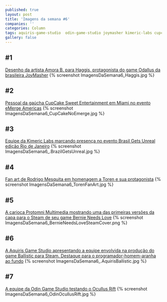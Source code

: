 ```yaml
---
published: true
layout: post
title: 'Imagens da semana #6'
companies: ''
categories: Column
tags: aquiris-game-studio  odin-game-studio joymasher kimeric-labs cupcake-sweet-entertainment imagens-da-semana coluna
gallery: false
---
```

## #1
[Desenho da artista Amora B. para Haggis, protagonista do game Odallus da brasileira JoyMasher](https://twitter.com/JoyMasher/status/59519658913787904)
{% screenshot ImagensDaSemana6_Haggis.jpg %}

## #2
[Pessoal da gaúcha CupCake Sweet Entertainment em Miami no evento eMerge Americas](https://twitter.com/ndahlberg/status/59523113380734156)
{% screenshot ImagensDaSemana6_CupCakeNoEmerge.jpg %}

## #3
[Equipe da Kimeric Labs marcando presença no evento Brasil Gets Unreal edição Rio de Janeiro](https://twitter.com/KimericLabs/status/59527439953789747)
{% screenshot ImagensDaSemana6_.BrazilGetsUnreal.jpg %}

## #4
[Fan art de Rodrigo Mesquita em homenagem a Toren e sua protagonista](https://twitter.com/ro_draw/status/59536347277231308)
{% screenshot ImagensDaSemana6_TorenFanArt.jpg %}

## #5
[A carioca Protomni Multimedia mostrando uma das primeiras versões da capa para o Steam de seu game Bernie Needs Love](https://twitter.com/protomni/status/59540838905380454)
{% screenshot ImagensDaSemana6_BernieNeedsLoveSteamCover.png %}

## #6
[A Aquiris Game Studio apresentando a equipe envolvida na produção do game Ballistic para Steam. Destaque para o programador-homem-aranha ao fundo](https://twitter.com/AquirisGS/status/59594322143753830)
{% screenshot ImagensDaSemana6_.AquirisBallistic.jpg %}

## #7
[A equipe da Odin Game Studio testando o Ocullus Rift](https://www.facebook.com/photo.php?fbid=89418396064546)
{% screenshot ImagensDaSemana6_OdinOcullusRift.jpg %}